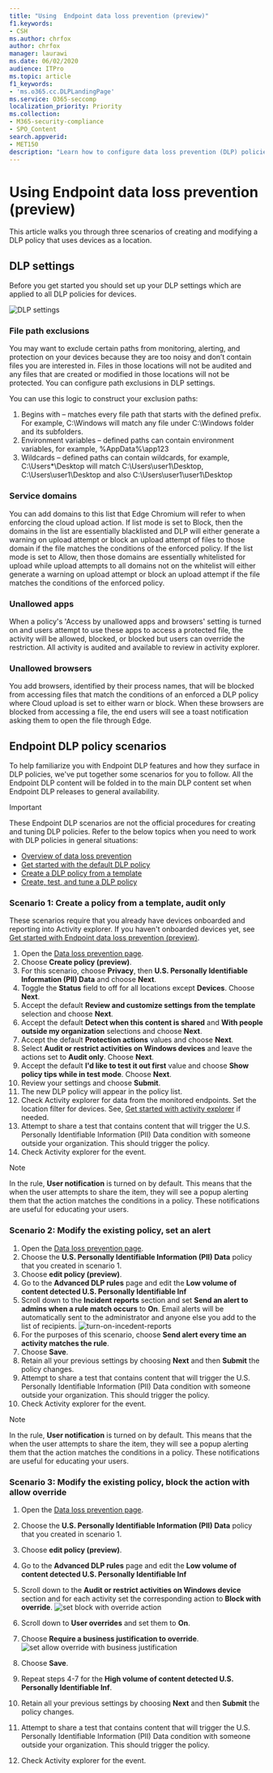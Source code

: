 ```yaml
---
title: "Using  Endpoint data loss prevention (preview)"
f1.keywords:
- CSH
ms.author: chrfox
author: chrfox
manager: laurawi
ms.date: 06/02/2020
audience: ITPro
ms.topic: article
f1_keywords:
- 'ms.o365.cc.DLPLandingPage'
ms.service: O365-seccomp
localization_priority: Priority
ms.collection: 
- M365-security-compliance
- SPO_Content
search.appverid: 
- MET150
description: "Learn how to configure data loss prevention (DLP) policies to use Microsoft 365 Endpoint data loss prevention (EPDLP) locations."
---
```


# Using Endpoint data loss prevention (preview)

This article walks you through three scenarios of creating and modifying a DLP policy that uses devices as a location.

## DLP settings

Before you get started you should set up your DLP settings which are applied to all DLP policies for devices.

![DLP settings](../media/endpoint-dlp-1-using-dlp-settings.png)

### File path exclusions

You may want to exclude certain paths from monitoring, alerting, and protection on your devices because they are too noisy and don’t contain files you are interested in. Files in those locations will not be audited and any files that are created or modified in those locations will not be protected. You can configure path exclusions in DLP settings.

You can use this logic to construct your exclusion paths:

1. Begins with – matches every file path that starts with the defined prefix. For example, C:\Windows will match any file under C:\Windows folder and its subfolders.
2. Environment variables – defined paths can contain environment variables, for example, %AppData%\app123
3. Wildcards – defined paths can contain wildcards, for example, C:\Users\*\Desktop will match C:\Users\user1\Desktop, C:\Users\user1\Desktop and also C:\Users\user1\user1\Desktop

### Service domains

You can add domains to this list that Edge Chromium will refer to when enforcing the cloud upload action. If list mode is set to Block, then the domains in the list are essentially blacklisted and DLP will either generate a warning on upload attempt or block an upload attempt of files to those domain if the file matches the conditions of the enforced policy. If the list mode is set to Allow, then those domains are essentially whitelisted for upload while upload attempts to all domains not on the whitelist will either generate a warning on upload attempt or block an upload attempt if the file matches the conditions of the enforced policy.

### Unallowed apps

When a policy's 'Access by unallowed apps and browsers' setting is turned on and users attempt to use these apps to access a protected file, the activity will be allowed, blocked, or blocked but users can override the restriction. All activity is audited and available to review in activity explorer.

### Unallowed browsers

You add browsers, identified by their process names, that will be blocked from accessing files that match the conditions of an enforced  a DLP policy where Cloud upload is set to either warn or block. When these browsers are blocked from accessing a file, the end users will see a toast notification asking them to open the file through Edge.

## Endpoint DLP policy scenarios

To help familiarize you with Endpoint DLP features and how they surface in DLP policies, we've put together some scenarios for you to follow. All the Endpoint DLP content will be folded in to the main DLP content set when Endpoint DLP releases to general availability. 

> [!IMPORTANT]
> These Endpoint DLP scenarios are not the official procedures for creating and tuning DLP policies. Refer to the below topics when you need to work with DLP policies in general situations:
>- [Overview of data loss prevention](data-loss-prevention-policies.md)
>- [Get started with the default DLP policy](get-started-with-the-default-dlp-policy.md)
>- [Create a DLP policy from a template](create-a-dlp-policy-from-a-template.md)
>- [Create, test, and tune a DLP policy](create-test-tune-dlp-policy.md)

### Scenario 1: Create a policy from a template, audit only

These scenarios require that you already have devices onboarded and reporting into Activity explorer. If you haven't onboarded devices yet, see [Get started with Endpoint data loss prevention (preview)](endpoint-dlp-getting-started.md).

1. Open the [Data loss prevention page](https://compliance.microsoft.com/datalossprevention?viewid=policies).
2. Choose **Create policy (preview)**.
3. For this scenario, choose **Privacy**, then **U.S. Personally Identifiable Information (PII) Data** and choose **Next**.
4. Toggle the **Status** field to off for all locations except **Devices**. Choose **Next**.
5. Accept the default **Review and customize settings from the template** selection and choose **Next**.
6. Accept the default **Detect when this content is shared** and **With people outside my organization** selections and choose **Next**.
7. Accept the default **Protection actions** values and choose **Next**.
8. Select **Audit or restrict activities on Windows devices** and leave the actions set to **Audit only**. Choose **Next**.
9. Accept the default **I'd like to test it out first** value and choose **Show policy tips while in test mode**. Choose **Next**.
10. Review your settings and choose **Submit**.
11. The new DLP policy will appear in the policy list.
12. Check Activity explorer for data from the monitored endpoints. Set the location filter for devices. See, [Get started with activity explorer](data-classification-activity-explorer.md) if needed.
13. Attempt to share a test that contains content that will trigger the U.S. Personally Identifiable Information (PII) Data condition with someone outside your organization. This should trigger the policy.
14. Check Activity explorer for the event.

> [!NOTE]
> In the rule, **User notification** is turned on by default. This means that the when the user attempts to share the item, they will see a popup alerting them that the action matches the conditions in a policy. These notifications are useful for educating your users.

### Scenario 2: Modify the existing policy, set an alert

1. Open the [Data loss prevention page](https://compliance.microsoft.com/datalossprevention?viewid=policies).
2. Choose the **U.S. Personally Identifiable Information (PII) Data** policy that you created in scenario 1.
3. Choose **edit policy (preview)**.
4. Go to the **Advanced DLP rules** page and edit the **Low volume of content detected U.S. Personally Identifiable Inf**
5. Scroll down to the **Incident reports** section and set **Send an alert to admins when a rule match occurs** to **On**. Email alerts will be automatically sent to the administrator and anyone else you add to the list of recipients. 
![turn-on-incedent-reports](../media/endpoint-dlp-2-using-dlp-incident-reports.png)
6. For the purposes of this scenario, choose **Send alert every time an activity matches the rule**.
7. Choose **Save**.
8. Retain all your previous settings by choosing **Next** and then **Submit** the policy changes.
9. Attempt to share a test that contains content that will trigger the U.S. Personally Identifiable Information (PII) Data condition with someone outside your organization. This should trigger the policy.
10. Check Activity explorer for the event.

> [!NOTE]
> In the rule, **User notification** is turned on by default. This means that the when the user attempts to share the item, they will see a popup alerting them that the action matches the conditions in a policy. These notifications are useful for educating your users.

### Scenario 3: Modify the existing policy, block the action with allow override

1. Open the [Data loss prevention page](https://compliance.microsoft.com/datalossprevention?viewid=policies).
2. Choose the **U.S. Personally Identifiable Information (PII) Data** policy that you created in scenario 1.
3. Choose **edit policy (preview)**.
4. Go to the **Advanced DLP rules** page and edit the **Low volume of content detected U.S. Personally Identifiable Inf**
5. Scroll down to the **Audit or restrict activities on Windows device** section and for each activity set the corresponding action to  **Block with override**.
![set block with override action](../media/endpoint-dlp-6-using-dlp-set-blocked-with-override.png)
6. Scroll down to **User overrides** and set them to **On**.
7. Choose **Require a business justification to override**. ![set allow override with business justification](../media/endpoint-dlp-5-using-dlp-set-override.png)
 
8. Choose **Save**.
9. Repeat steps 4-7 for the **High volume of content detected U.S. Personally Identifiable Inf**.
10. Retain all your previous settings by choosing **Next** and then **Submit** the policy changes.
11. Attempt to share a test that contains content that will trigger the U.S. Personally Identifiable Information (PII) Data condition with someone outside your organization. This should trigger the policy.
12. Check Activity explorer for the event.

